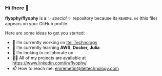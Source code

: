 ### Hi there 👋


**flyophy/flyophy** is a ✨ _special_ ✨ repository because its `README.md` (this file) appears on your GitHub profile.

Here are some ideas to get you started:

- 🔭 I’m currently working on [Itel Technology](https://www.iteltechnology.com)
- 🌱 I’m currently learning **AWS, Docker, Julia**
- 👯 I’m looking to collaborate on 
- 👨‍💻 All of my projects are available at https://www.linkedin.com/in/flyophy/
- 📫 How to reach me: emremetin@iteltechnology.com
